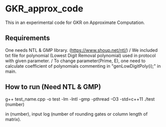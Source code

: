 # GKR_approx_code
This in an experimental code for GKR on Approximate Computation.

## Requirements
One needs NTL & GMP library. (https://www.shoup.net/ntl/) /
We included txt file for polynomial (Lowest Digit Removal polynomial) used in protocol with given parameter. /
To change parameter(Prime, E), one need to calculate coefficient of polynomials commenting in "genLowDigitPoly(i);" in main.			

## How to run (Need NTL & GMP)
g++ test_name.cpp -o test -lm -lntl -gmp -pthread -O3 -std=c++11 
./test (number)

in (number), input log (number of rounding gates or column length of matrix).
